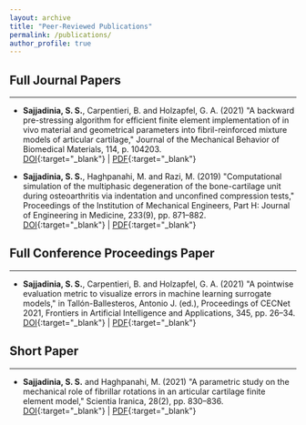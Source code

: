 ```yaml
---
layout: archive
title: "Peer-Reviewed Publications"
permalink: /publications/
author_profile: true
---
```



## Full Journal Papers
--------------
- **Sajjadinia, S. S.**, Carpentieri, B. and Holzapfel, G. A. (2021) "A backward pre-stressing algorithm for efficient finite element implementation of in vivo material and geometrical parameters into fibril-reinforced mixture models of articular cartilage," Journal of the Mechanical Behavior of Biomedical Materials, 114, p. 104203.
<br/>[DOI](http://doi.org/10.1016/J.JMBBM.2020.104203){:target="_blank"} | [PDF](https://shayansss.github.io/files/2021_02.pdf){:target="_blank"}

- **Sajjadinia, S. S.**, Haghpanahi, M. and Razi, M. (2019) "Computational simulation of the multiphasic degeneration of the bone-cartilage unit during osteoarthritis via indentation and unconfined compression tests," Proceedings of the Institution of Mechanical Engineers, Part H: Journal of Engineering in Medicine, 233(9), pp. 871–882.
<br/>[DOI](http://doi.org/10.1177/0954411919854011){:target="_blank"} | [PDF](https://shayansss.github.io/files/2019_09_preprint.pdf){:target="_blank"}

## Full Conference Proceedings Paper
--------------
- **Sajjadinia, S. S.**, Carpentieri, B. and Holzapfel, G. A. (2021) "A pointwise evaluation metric to visualize errors in machine learning surrogate models," in Tallón-Ballesteros, Antonio J. (ed.), Proceedings of CECNet 2021, Frontiers in Artificial Intelligence and Applications, 345, pp. 26–34. 
<br/>[DOI](http://dx.doi.org/10.3233/FAIA210386){:target="_blank"} | [PDF](https://shayansss.github.io/files/2021_11.pdf){:target="_blank"}

## Short Paper
-------------
- **Sajjadinia, S. S.** and Haghpanahi, M. (2021) "A parametric study on the mechanical role of fibrillar rotations in an articular cartilage finite element model," Scientia Iranica, 28(2), pp. 830–836.
<br/>[DOI](http://doi.org/10.24200/sci.2020.51785.2362){:target="_blank"} | [PDF](https://shayansss.github.io/files/2021_04.pdf){:target="_blank"}